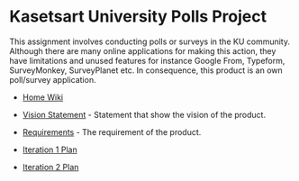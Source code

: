 # Kasetsart University Polls Project

This assignment involves conducting polls or surveys in the KU community. Although there are many online applications for making this action, they have limitations and unused features for instance Google From, Typeform, SurveyMonkey, SurveyPlanet etc. In consequence, this product is an own poll/survey application.

* [Home Wiki](../../wiki/home)

* [Vision Statement](https://github.com/b6210545602/ku-polls/wiki/Vision-Statement) - Statement that show the vision of the product.

* [Requirements]() - The requirement of the product.

* [Iteration 1 Plan](https://github.com/b6210545602/ku-polls/wiki/Iteration-1-Plan)

* [Iteration 2 Plan]()
